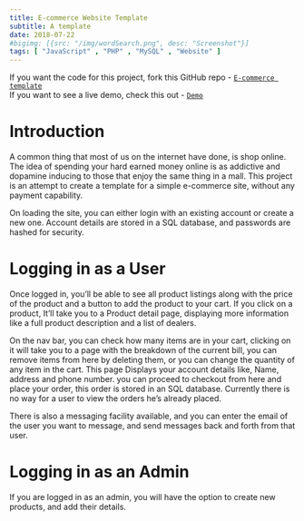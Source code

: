 ```yaml
---
title: E-commerce Website Template
subtitle: A template
date: 2018-07-22
#bigimg: [{src: "/img/wordSearch.png", desc: "Screenshot"}]
tags: [ "JavaScript" , "PHP" , "MySQL" , "Website" ]
---
```


If you want the code for this project, fork this GitHub repo - [`E-commerce template`](https://github.com/Aveek-Saha/ecommerce-website-template) <br>
If you want to see a live demo, check this out - [`Demo`](http://eshop.byethost22.com/)

<!--more-->

# Introduction
A common thing that most of us on the internet have done, is shop online. The idea of spending your hard earned money online is as addictive and dopamine inducing to those that enjoy the same thing in a mall.  This project is an attempt to create a template for a simple e-commerce site, without any payment capability.

On loading the site, you can either login with an existing account or create a new one. Account details are stored in a SQL database, and passwords are hashed for security.

# Logging in as a User
Once logged in, you’ll be able to see all product listings along with the price of the product and a button to add the product to your cart.  If you click on a product, It’ll take you to a Product detail page, displaying more information like a full product description and a list of dealers.

On the nav bar, you can check how many items are in your cart, clicking on it will take you to a page with the breakdown of the current bill, you can remove items from here by deleting them, or you can change the quantity of any item in the cart.  This page Displays your account details like, Name, address and phone number. you can proceed to checkout from here and place your order, this order is stored in an SQL database. Currently there is no way for a  user to view the orders he’s already placed.

There is also a messaging facility available, and you can enter the email of the user you want to message, and send messages back and forth from that user.

# Logging in as an Admin
If you are logged in as an admin, you will have the option to create new products, and add their details.

<br>